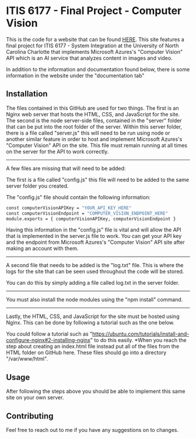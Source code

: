 # ITIS 6177 - Final Project - Computer Vision

This is the code for a website that can be found [HERE](http://137.184.74.76/index.html). This site features a final project for ITIS 6177 - System Integration at the University of North Carolina Charlotte that implements Microsoft Azures's "Computer Vision" API which is an AI service that analyzes content in images and video.

In addition to the information and documentation found below, there is some information in the website under the "documentation tab"

## Installation

The files contained in this GitHub are used for two things. The first is an Nginx web server that hosts the HTML, CSS, and JavaScript for the site. The second is the node server-side files, contained in the "server" folder that can be put into the root folder of the server. Within this server folder, there is a file called "server.js" this will need to be run using node or another similar feature in order to host and implement Microsoft Azures's "Computer Vision" API on the site. This file must remain running at all times on the server for the API to work correctly.  

------

A few files are missing that will need to be added:

The first is a file called "config.js" this file will need to be added to the same server folder you created.

The "config.js" file should contain the following information:
```bash
const computerVisionAPIKey = "YOUR_API_KEY_HERE"
const computerVisionEndpoint = "COMPUTER_VISION_ENDPOINT_HERE"
module.exports = { computerVisionAPIKey, computerVisionEndpoint }
```

Having this information in the "config.js" file is vital and will allow the API that is implemented in the server.js file to work. You can get your API key and the endpoint from Microsoft Azures's "Computer Vision" API site after making an account with them.

------

A second file that needs to be added is the "log.txt" file. This is where the logs for the site that can be seen used throughout the code will be stored.

You can do this by simply adding a file called log.txt in the server folder.

---

You must also install the node modules using the "npm install" command.

---

Lastly, the HTML, CSS, and JavaScript for the site must be hosted using Nginx. This can be done by following a tutorial such as the one below.

You could follow a tutorial such as "https://ubuntu.com/tutorials/install-and-configure-nginx#2-installing-nginx" to do this easily. *When you reach the step about creating an index.html file instead put all of the files from the HTML folder on GitHub here. These files should go into a directory "/var/www/html".

## Usage

After following the steps above you should be able to implement this same site on your own server. 

## Contributing

Feel free to reach out to me if you have any suggestions on to changes.
